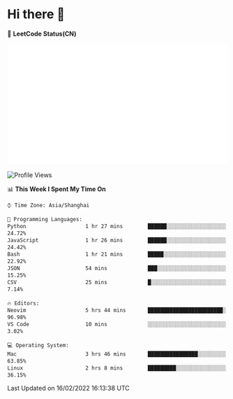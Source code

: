 # Hi there 👋

📝 **LeetCode Status(CN)**

![wsmbsbbz's LeetCode status](https://github.com/wsmbsbbz/wsmbsbbz/blob/main/status.svg)

<!--
**wsmbsbbz/wsmbsbbz** is a ✨ _special_ ✨ repository because its `README.md` (this file) appears on your GitHub profile.

Here are some ideas to get you started:

- 🔭 I’m currently working on ...
- 🌱 I’m currently learning ...
- 👯 I’m looking to collaborate on ...
- 🤔 I’m looking for help with ...
- 💬 Ask me about ...
- 📫 How to reach me: ...
- 😄 Pronouns: ...
- ⚡ Fun fact: ...
-->
<!--START_SECTION:waka-->
![Profile Views](http://img.shields.io/badge/Profile%20Views-1-blue)

📊 **This Week I Spent My Time On** 

```text
⌚︎ Time Zone: Asia/Shanghai

💬 Programming Languages: 
Python                   1 hr 27 mins        ██████░░░░░░░░░░░░░░░░░░░   24.72% 
JavaScript               1 hr 26 mins        ██████░░░░░░░░░░░░░░░░░░░   24.42% 
Bash                     1 hr 21 mins        █████░░░░░░░░░░░░░░░░░░░░   22.92% 
JSON                     54 mins             ███░░░░░░░░░░░░░░░░░░░░░░   15.25% 
CSV                      25 mins             █░░░░░░░░░░░░░░░░░░░░░░░░   7.14%

🔥 Editors: 
Neovim                   5 hrs 44 mins       ████████████████████████░   96.98% 
VS Code                  10 mins             ░░░░░░░░░░░░░░░░░░░░░░░░░   3.02%

💻 Operating System: 
Mac                      3 hrs 46 mins       ████████████████░░░░░░░░░   63.85% 
Linux                    2 hrs 8 mins        █████████░░░░░░░░░░░░░░░░   36.15%

```


 Last Updated on 16/02/2022 16:13:38 UTC
<!--END_SECTION:waka-->
